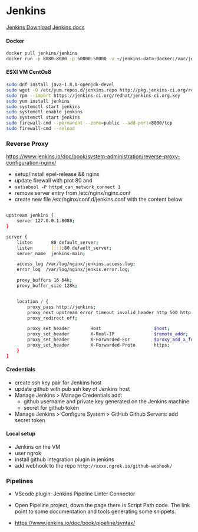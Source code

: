 # Jenkins

[Jenkins Download](https://www.jenkins.io/download/)
[Jenkins docs](https://www.jenkins.io/doc/book/)

#### Docker

```bash
docker pull jenkins/jenkins
docker run -p 8080:8080 -p 50000:50000 -v ~/jenkins-data-docker:/var/jenkins_home jenkins/jenkins
```

#### ESXI VM CentOs8

```bash
sudo dnf install java-1.8.0-openjdk-devel
sudo wget -O /etc/yum.repos.d/jenkins.repo http://pkg.jenkins-ci.org/redhat-stable/jenkins.repo
sudo rpm --import https://jenkins-ci.org/redhat/jenkins-ci.org.key
sudo yum install jenkins
sudo systemctl start jenkins
sudo systemctl enable jenkins
sudo systemctl start jenkins
sudo firewall-cmd --permanent --zone=public --add-port=8080/tcp
sudo firewall-cmd --reload
```

### Reverse Proxy

https://www.jenkins.io/doc/book/system-administration/reverse-proxy-configuration-nginx/

- setup/install epel-release && nginx
- update firewall with prot 80 and
- `setsebool -P httpd_can_network_connect 1`
- remove server entry from /etc/nginx/nginx.conf
- create new file /etc/nginx/conf.d/jenkins.conf with the content below

```bash

upstream jenkins {
    server 127.0.0.1:8080;
}

server {
    listen       80 default_server;
    listen       [::]:80 default_server;
    server_name  jenkins-main;

    access_log /var/log/nginx/jenkins.access.log;
    error_log  /var/log/nginx/jenkis.error.log;

    proxy_buffers 16 64k;
    proxy_buffer_size 128k;


    location / {
        proxy_pass http://jenkins;
        proxy_next_upstream error timeout invalid_header http_500 http_502 http_503 http_504;
        proxy_redirect off;

        proxy_set_header        Host                    $host;
        proxy_set_header        X-Real-IP               $remote_addr;
        proxy_set_header        X-Forwarded-For         $proxy_add_x_forwarded_for;
        proxy_set_header        X-Forwarded-Proto       https;
    }
}
```

#### Credentials

- create ssh key pair for Jenkins host
- update github with pub ssh key of Jenkins host
- Manage Jenkins > Manage Credentials add:
  - github username and private key generated on the Jenkins machine
  - secret for github token
- Manage Jenkins > Configure System > GitHub Github Servers: add secret token

#### Local setup

- Jenkins on the VM
- user ngrok
- install github integration plugin in jenkins
- add webhook to the repo `http://xxxx.ngrok.io/github-webhook/`

### Pipelines

- VScode plugin: Jenkins Pipeline Linter Connector
- Open Pipeline project, down the page there is Script Path code. The link point to some documentation and tools generating some snippets.

- https://www.jenkins.io/doc/book/pipeline/syntax/

